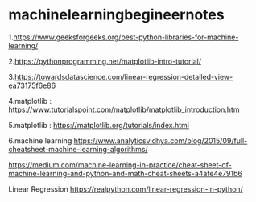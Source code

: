 # machinelearningbegineernotes



1.https://www.geeksforgeeks.org/best-python-libraries-for-machine-learning/


2.https://pythonprogramming.net/matplotlib-intro-tutorial/

3.https://towardsdatascience.com/linear-regression-detailed-view-ea73175f6e86

4.matplotlib : https://www.tutorialspoint.com/matplotlib/matplotlib_introduction.htm

5.matplotlib : https://matplotlib.org/tutorials/index.html


6.machine learning https://www.analyticsvidhya.com/blog/2015/09/full-cheatsheet-machine-learning-algorithms/



https://medium.com/machine-learning-in-practice/cheat-sheet-of-machine-learning-and-python-and-math-cheat-sheets-a4afe4e791b6


Linear Regression https://realpython.com/linear-regression-in-python/
